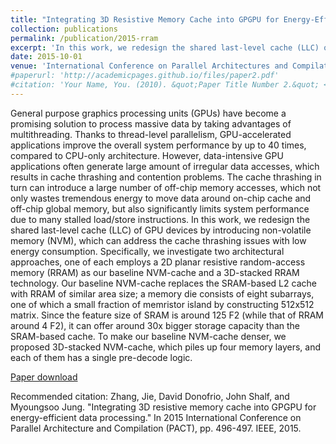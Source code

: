 ```yaml
---
title: "Integrating 3D Resistive Memory Cache into GPGPU for Energy-Efficient Data Processing"
collection: publications
permalink: /publication/2015-rram
excerpt: 'In this work, we redesign the shared last-level cache (LLC) of GPU devices by introducing non-volatile memory (NVM), which can address the cache thrashing issues with low energy consumption. Specifically, we investigate two architectural approaches, one of each employs a 2D planar resistive random-access memory (RRAM) as our baseline NVM-cache and a 3D-stacked RRAM technology. Our baseline NVM-cache replaces the SRAM-based L2 cache with RRAM of similar area size…'
date: 2015-10-01
venue: 'International Conference on Parallel Architectures and Compilation Techniques (PACT)'
#paperurl: 'http://academicpages.github.io/files/paper2.pdf'
#citation: 'Your Name, You. (2010). &quot;Paper Title Number 2.&quot; <i>Journal 1</i>. 1(2).'
---
```

General purpose graphics processing units (GPUs) have become a promising solution to process massive data by taking advantages of multithreading. Thanks to thread-level parallelism, GPU-accelerated applications improve the overall system performance by up to 40 times, compared to CPU-only architecture. However, data-intensive GPU applications often generate large amount of irregular data accesses, which results in cache thrashing and contention problems. The cache thrashing in turn can introduce a large number of off-chip memory accesses, which not only wastes tremendous energy to move data around on-chip cache and off-chip global memory, but also significantly limits system performance due to many stalled load/store instructions. In this work, we redesign the shared last-level cache (LLC) of GPU devices by introducing non-volatile memory (NVM), which can address the cache thrashing issues with low energy consumption. Specifically, we investigate two architectural approaches, one of each employs a 2D planar resistive random-access memory (RRAM) as our baseline NVM-cache and a 3D-stacked RRAM technology. Our baseline NVM-cache replaces the SRAM-based L2 cache with RRAM of similar area size; a memory die consists of eight subarrays, one of which a small fraction of memristor island by constructing 512x512 matrix. Since the feature size of SRAM is around 125 F2 (while that of RRAM around 4 F2), it can offer around 30x bigger storage capacity than the SRAM-based cache. To make our baseline NVM-cache denser, we proposed 3D-stacked NVM-cache, which piles up four memory layers, and each of them has a single pre-decode logic.

[Paper download](https://ieeexplore.ieee.org/abstract/document/7429338)

Recommended citation: Zhang, Jie, David Donofrio, John Shalf, and Myoungsoo Jung. "Integrating 3D resistive memory cache into GPGPU for energy-efficient data processing." In 2015 International Conference on Parallel Architecture and Compilation (PACT), pp. 496-497. IEEE, 2015.